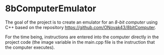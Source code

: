 # 8bComputerEmulator
The goal of the project is to create an emulator for an *8-bit computer* using C++ based on the repository https://github.com/ONovak43/8bitComputer.

For the time being, instructions are entered into the computer directly in the project code (the image variable in the main.cpp file is the instruction that the computer executes).
